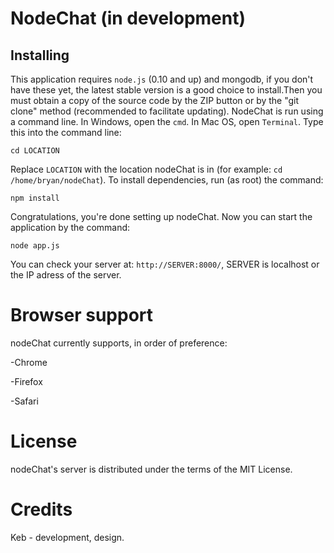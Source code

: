 NodeChat (in development)
=============

Installing
-------

This application requires <code>node.js</code> (0.10 and up) and mongodb, if you don't have these yet, the latest stable version is a good choice to install.Then you must obtain a copy of the source code by the ZIP button or by the "git clone" method (recommended to facilitate updating).
NodeChat is run using a command line. In Windows, open the <code>cmd</code>. In Mac OS, open <code>Terminal</code>. Type this into the command line:

<code>cd LOCATION</code>

Replace <code>LOCATION</code> with the location nodeChat is in (for example: <code>cd /home/bryan/nodeChat</code>). To install dependencies, run (as root) the command:

<code>npm install</code>

Congratulations, you're done setting up nodeChat. Now you can start the application by the command:

<code>node app.js</code>

You can check your server at: <code>http://SERVER:8000/</code>, SERVER is localhost or the IP adress of the server.

Browser support
===============

nodeChat currently supports, in order of preference:

-Chrome

-Firefox

-Safari


License
========

nodeChat's server is distributed under the terms of the MIT License.

Credits
=======

Keb - development, design.
